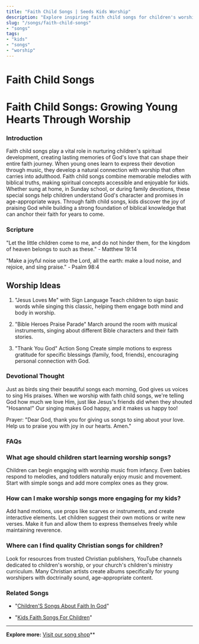 ```yaml
---
title: "Faith Child Songs | Seeds Kids Worship"
description: "Explore inspiring faith child songs for children's worship and faith development. Biblical music resources for families and ministry."
slug: "/songs/faith-child-songs"
- "songs"
tags:
- "kids"
- "songs"
- "worship"
---
```


# Faith Child Songs

# Faith Child Songs: Growing Young Hearts Through Worship

### Introduction
Faith child songs play a vital role in nurturing children's spiritual development, creating lasting memories of God's love that can shape their entire faith journey. When young ones learn to express their devotion through music, they develop a natural connection with worship that often carries into adulthood. Faith child songs combine memorable melodies with biblical truths, making spiritual concepts accessible and enjoyable for kids. Whether sung at home, in Sunday school, or during family devotions, these special songs help children understand God's character and promises in age-appropriate ways. Through faith child songs, kids discover the joy of praising God while building a strong foundation of biblical knowledge that can anchor their faith for years to come.

### Scripture
"Let the little children come to me, and do not hinder them, for the kingdom of heaven belongs to such as these." - Matthew 19:14

"Make a joyful noise unto the Lord, all the earth: make a loud noise, and rejoice, and sing praise." - Psalm 98:4

## Worship Ideas
1. "Jesus Loves Me" with Sign Language
Teach children to sign basic words while singing this classic, helping them engage both mind and body in worship.

2. "Bible Heroes Praise Parade"
March around the room with musical instruments, singing about different Bible characters and their faith stories.

3. "Thank You God" Action Song
Create simple motions to express gratitude for specific blessings (family, food, friends), encouraging personal connection with God.

### Devotional Thought
Just as birds sing their beautiful songs each morning, God gives us voices to sing His praises. When we worship with faith child songs, we're telling God how much we love Him, just like Jesus's friends did when they shouted "Hosanna!" Our singing makes God happy, and it makes us happy too!

Prayer: "Dear God, thank you for giving us songs to sing about your love. Help us to praise you with joy in our hearts. Amen."

### FAQs

### What age should children start learning worship songs?
Children can begin engaging with worship music from infancy. Even babies respond to melodies, and toddlers naturally enjoy music and movement. Start with simple songs and add more complex ones as they grow.

### How can I make worship songs more engaging for my kids?
Add hand motions, use props like scarves or instruments, and create interactive elements. Let children suggest their own motions or write new verses. Make it fun and allow them to express themselves freely while maintaining reverence.

### Where can I find quality Christian songs for children?
Look for resources from trusted Christian publishers, YouTube channels dedicated to children's worship, or your church's children's ministry curriculum. Many Christian artists create albums specifically for young worshipers with doctrinally sound, age-appropriate content.

### Related Songs

- "[Children'S Songs About Faith In God](/songs/children-s-songs-about-faith-in-god/)"

- "[Kids Faith Songs For Children](/songs/kids-faith-songs-for-children/)"

---

**Explore more:** [Visit our song shop](https://seedskidsworship.com/shop)**

<!-- Schema Markup -->
<script type="application/ld+json">
{
  "@context": "https://schema.org",
  "@type": "MusicRecording",
  "name": "Faith Child Songs",
  "byArtist": {
    "@type": "MusicGroup",
    "name": "Seeds Kids Worship"
  },
  "isFamilyFriendly": true,
  "url": "https://seedskidsworship.com/songs/faith-child-songs/"
}
</script>
